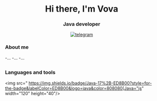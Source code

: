 <div id="header" align="center">
<h1>Hi there, I'm Vova</h1>
<h3>Java developer</h3>
<a href="linkedin-url">
<img src="https://img.shields.io/badge/Telegram-2CA5E0?style=flat-squeare&logo=telegram&logoColor=white" alt="telegram"/>
</a>
</div>
  
<h3>About me</h3>
-...
-...
-...

##

<h3>Languages and tools</h3>

<img src=" https://img.shields.io/badge/Java-17%2B-ED8B00?style=for-the-badge&labelColor=ED8B00&logo=java&color=808080[Java="js" width="120" height="40"/>&nbsp;

##
